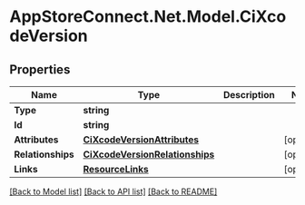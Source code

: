# AppStoreConnect.Net.Model.CiXcodeVersion

## Properties

Name | Type | Description | Notes
------------ | ------------- | ------------- | -------------
**Type** | **string** |  | 
**Id** | **string** |  | 
**Attributes** | [**CiXcodeVersionAttributes**](CiXcodeVersionAttributes.md) |  | [optional] 
**Relationships** | [**CiXcodeVersionRelationships**](CiXcodeVersionRelationships.md) |  | [optional] 
**Links** | [**ResourceLinks**](ResourceLinks.md) |  | [optional] 

[[Back to Model list]](../README.md#documentation-for-models) [[Back to API list]](../README.md#documentation-for-api-endpoints) [[Back to README]](../README.md)

